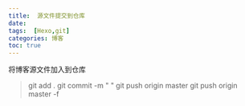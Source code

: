 ```yaml
---
title:  源文件提交到仓库
date: 
tags:  [Hexo,git]
categories: 博客
toc: true
---
```

将博客源文件加入到仓库
>git add .
git commit -m " "
git push origin master
git push origin master -f

<!-- more -->